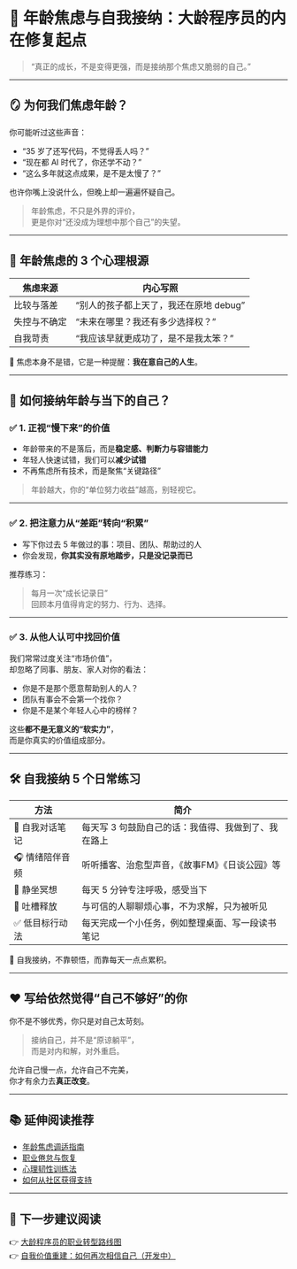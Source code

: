 # 🧠 年龄焦虑与自我接纳：大龄程序员的内在修复起点

> “真正的成长，不是变得更强，而是接纳那个焦虑又脆弱的自己。”

---

## 🪞 为何我们焦虑年龄？

你可能听过这些声音：

- “35 岁了还写代码，不觉得丢人吗？”
- “现在都 AI 时代了，你还学不动？”
- “这么多年就这点成果，是不是太慢了？”

也许你嘴上没说什么，但晚上却一遍遍怀疑自己。

> 年龄焦虑，不只是外界的评价，  
> 更是你对“还没成为理想中那个自己”的失望。

---

## 🤯 年龄焦虑的 3 个心理根源

| 焦虑来源     | 内心写照                                         |
|--------------|--------------------------------------------------|
| 比较与落差   | “别人的孩子都上天了，我还在原地 debug”             |
| 失控与不确定 | “未来在哪里？我还有多少选择权？”                   |
| 自我苛责     | “我应该早就更成功了，是不是我太笨？”                 |

📌 焦虑本身不是错，它是一种提醒：**我在意自己的人生**。

---

## 🧭 如何接纳年龄与当下的自己？

### ✅ 1. 正视“慢下来”的价值

- 年龄带来的不是落后，而是**稳定感、判断力与容错能力**
- 年轻人快速试错，我们可以**减少试错**
- 不再焦虑所有技术，而是聚焦“关键路径”

> 年龄越大，你的“单位努力收益”越高，别轻视它。

---

### ✅ 2. 把注意力从“差距”转向“积累”

- 写下你过去 5 年做过的事：项目、团队、帮助过的人
- 你会发现，**你其实没有原地踏步，只是没记录而已**

推荐练习：
> 每月一次“成长记录日”  
> 回顾本月值得肯定的努力、行为、选择。

---

### ✅ 3. 从他人认可中找回价值

我们常常过度关注“市场价值”，  
却忽略了同事、朋友、家人对你的看法：

- 你是不是那个愿意帮助别人的人？
- 团队有事会不会第一个找你？
- 你是不是某个年轻人心中的榜样？

这些**都不是无意义的“软实力”**，  
而是你真实的价值组成部分。

---

## 🛠 自我接纳 5 个日常练习

| 方法             | 简介                                              |
|------------------|---------------------------------------------------|
| 📓 自我对话笔记     | 每天写 3 句鼓励自己的话：我值得、我做到了、我在路上 |
| 🎧 情绪陪伴音频     | 听听播客、治愈型声音，《故事FM》《日谈公园》等        |
| 🧘 静坐冥想         | 每天 5 分钟专注呼吸，感受当下                       |
| 💬 吐槽释放         | 与可信的人聊聊烦心事，不为求解，只为被听见           |
| ✅ 低目标行动法     | 每天完成一个小任务，例如整理桌面、写一段读书笔记     |

📌 自我接纳，不靠顿悟，而靠每天一点点累积。

---

## ❤️ 写给依然觉得“自己不够好”的你

你不是不够优秀，你只是对自己太苛刻。

> 接纳自己，并不是“原谅躺平”，  
> 而是对内和解，对外重启。

允许自己慢一点，允许自己不完美，  
你才有余力去**真正改变**。

---

## 📚 延伸阅读推荐

- [年龄焦虑调适指南](age-anxiety.md)
- [职业倦怠与恢复](burnout.md)
- [心理韧性训练法](resilience.md)
- [如何从社区获得支持](community.md)

---

## 🧭 下一步建议阅读

👉 [大龄程序员的职业转型路线图](../career-transition/index.md)  
👉 [自我价值重建：如何再次相信自己（开发中）](rebuild-confidence.md)
